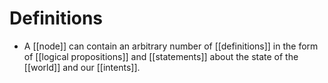 # Definitions

- A [[node]] can contain an arbitrary number of [[definitions]] in the form of [[logical propositions]] and [[statements]] about the state of the [[world]] and our [[intents]].


